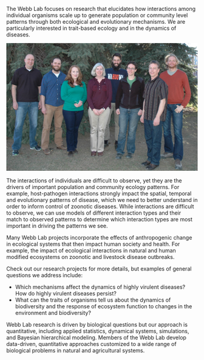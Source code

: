 The Webb Lab focuses on research that elucidates how interactions among individual organisms scale up to generate population or community level patterns through both ecological and evolutionary mechanisms.  We are particularly interested in trait-based ecology and in the dynamics of diseases.

![lab photo](assets/lab_spring2016.jpg)

The interactions of individuals are difficult to observe, yet they are the drivers of important population and community ecology patterns.  For example, host-pathogen interactions strongly impact the spatial, temporal and evolutionary patterns of disease, which we need to better understand in order to inform control of zoonotic diseases.  While interactions are difficult to observe, we can use models of different interaction types and their match to observed patterns to determine which interaction types are most important in driving the patterns we see.

Many Webb Lab projects incorporate the effects of anthropogenic change in ecological systems that then impact human society and health. For example, the impact of ecological interactions in natural and human modified ecosystems on zoonotic and livestock disease outbreaks.

Check out our research projects for more details, but examples of general questions we address include:

* Which mechanisms affect the dynamics of highly virulent diseases?  How do highly virulent diseases persist?
* What can the traits of organisms tell us about the dynamics of biodiversity and the response of ecosystem function to changes in the environment and biodiversity?

Webb Lab research is driven by biological questions but our approach is quantitative, including applied statistics, dynamical systems, simulations, and Bayesian hierarchical modeling. Members of the Webb Lab develop data-driven, quantitative approaches customized to a wide range of biological problems in natural and agricultural systems.
